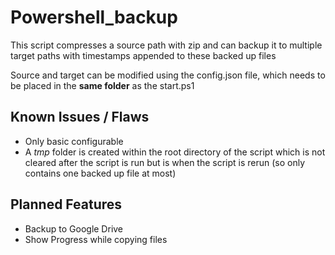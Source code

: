 # Powershell_backup 
This script compresses a source path with zip and can backup it to multiple target
paths with timestamps appended to these backed up files

Source and target can be modified using the config.json file, which needs to be placed
in the __same folder__ as the start.ps1

## Known Issues / Flaws
- Only basic configurable
- A *tmp* folder is created within the root directory of the script which is not cleared after the script is run
  but is when the script is rerun (so only contains one backed up file at most)

## Planned Features
- Backup to Google Drive
- Show Progress while copying files
